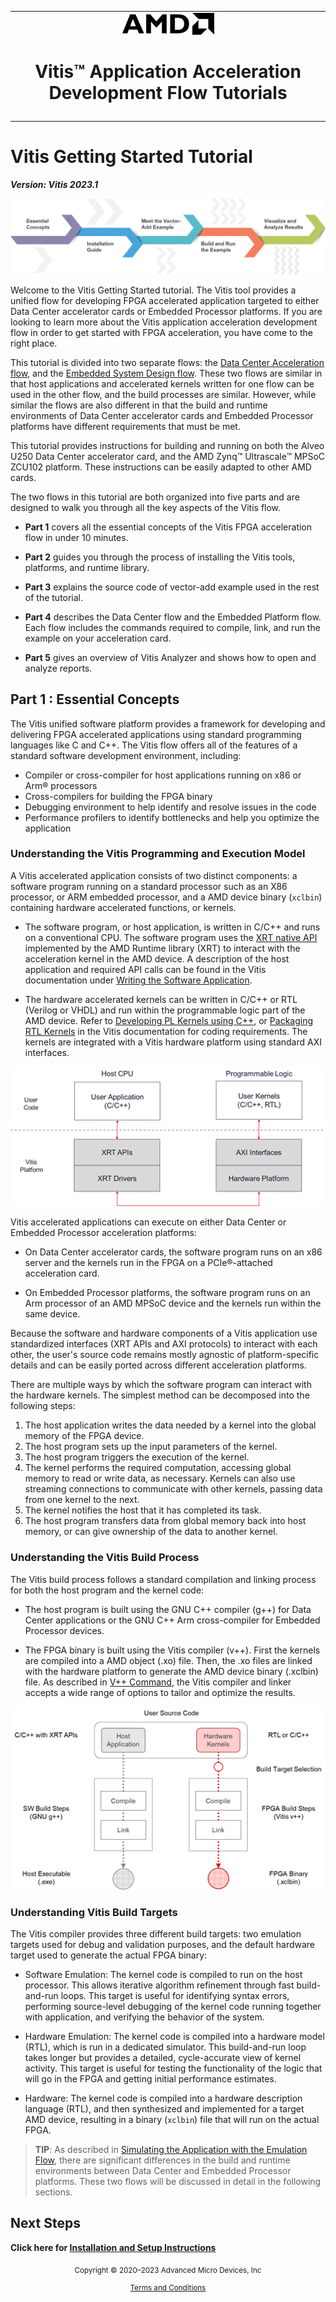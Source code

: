 <table class="sphinxhide" width="100%">
 <tr>
   <td align="center"><img src="https://raw.githubusercontent.com/Xilinx/Image-Collateral/main/xilinx-logo.png" width="30%"/><h1>Vitis™ Application Acceleration Development Flow Tutorials</h1>

   </td>
 </tr>
 <tr>
 <td>
 </td>
 </tr>
</table>

# Vitis Getting Started Tutorial

***Version: Vitis 2023.1***

![img](./images/vitis_101.png)

Welcome to the Vitis Getting Started tutorial. The Vitis tool provides a unified flow for developing FPGA accelerated application targeted to either Data Center accelerator cards or Embedded Processor platforms. If you are looking to learn more about the Vitis application acceleration development flow in order to get started with FPGA acceleration, you have come to the right place.

This tutorial is divided into two separate flows: the [Data Center Acceleration flow](https://docs.xilinx.com/r/en-US/ug1393-vitis-application-acceleration/Introduction-to-Data-Center-Acceleration-for-Software-Programmers), and the [Embedded System Design flow](https://docs.xilinx.com/r/en-US/ug1393-vitis-application-acceleration/Introduction-to-Vitis-Tools-for-Embedded-System-Designers). These two flows are similar in that host applications and accelerated kernels written for one flow can be used in the other flow, and the build processes are similar. However, while similar the flows are also different in that the build and runtime environments of Data Center accelerator cards and Embedded Processor platforms have different requirements that must be met.

This tutorial provides instructions for building and running on both the Alveo U250 Data Center accelerator card, and the AMD Zynq™ Ultrascale™ MPSoC ZCU102 platform. These instructions can be easily adapted to other AMD cards.

The two flows in this tutorial are both organized into five parts and are designed to walk you through all the key aspects of the Vitis flow.

* **Part 1** covers all the essential concepts of the Vitis FPGA acceleration flow in under 10 minutes.

* **Part 2** guides you through the process of installing the Vitis tools, platforms, and runtime library.

* **Part 3** explains the source code of vector-add example used in the rest of the tutorial.

* **Part 4** describes the Data Center flow and the Embedded Platform flow. Each flow includes the commands required to compile, link, and run the example on your acceleration card.

* **Part 5** gives an overview of Vitis Analyzer and shows how to open and analyze reports.

## Part 1 : Essential Concepts

The Vitis unified software platform provides a framework for developing and delivering FPGA accelerated applications using standard programming languages like C and C++. The Vitis flow offers all of the features of a standard software development environment, including:

* Compiler or cross-compiler for host applications running on x86 or Arm® processors
* Cross-compilers for building the FPGA binary
* Debugging environment to help identify and resolve issues in the code
* Performance profilers to identify bottlenecks and help you optimize the application

### Understanding the Vitis Programming and Execution Model

A Vitis accelerated application consists of two distinct components: a software program running on a standard processor such as an X86 processor, or ARM embedded processor, and a AMD device binary (`xclbin`) containing hardware accelerated functions, or kernels.

* The software program, or host application, is written in C/C++ and runs on a conventional CPU. The software program uses the [XRT native API](https://xilinx.github.io/XRT/master/html/index.html) implemented by the AMD Runtime library (XRT) to interact with the acceleration kernel in the AMD device. A description of the host application and required API calls can be found in the Vitis documentation under [Writing the Software Application](https://docs.xilinx.com/r/en-US/ug1393-vitis-application-acceleration/Writing-the-Software-Application).

* The hardware accelerated kernels can be written in C/C++ or RTL (Verilog or VHDL) and run within the programmable logic part of the AMD device. Refer to [Developing PL Kernels using C++](https://docs.xilinx.com/r/en-US/ug1393-vitis-application-acceleration/Developing-PL-Kernels-using-C), or [Packaging RTL Kernels](https://docs.xilinx.com/r/en-US/ug1393-vitis-application-acceleration/Packaging-RTL-Kernels) in the Vitis documentation for coding requirements. The kernels are integrated with a Vitis hardware platform using standard AXI interfaces.

![img](./images/part1_execution_model.png)

Vitis accelerated applications can execute on either Data Center or Embedded Processor acceleration platforms:

* On Data Center accelerator cards, the software program runs on an x86 server and the kernels run in the FPGA on a PCIe®-attached acceleration card.

* On Embedded Processor platforms, the software program runs on an Arm processor of an AMD MPSoC device and the kernels run within the same device.


Because the software and hardware components of a Vitis application use standardized interfaces (XRT APIs and AXI protocols) to interact with each other, the user's source code remains mostly agnostic of platform-specific details and can be easily ported across different acceleration platforms.

There are multiple ways by which the software program can interact with the hardware kernels. The simplest method can be decomposed into the following steps:

1. The host application writes the data needed by a kernel into the global memory of the FPGA device.
2. The host program sets up the input parameters of the kernel.
3. The host program triggers the execution of the kernel.
4. The kernel performs the required computation, accessing global memory to read or write data, as necessary. Kernels can also use streaming connections to communicate with other kernels, passing data from one kernel to the next.
5. The kernel notifies the host that it has completed its task.
6. The host program transfers data from global memory back into host memory, or can give ownership of the data to another kernel.

### Understanding the Vitis Build Process

The Vitis build process follows a standard compilation and linking process for both the host program and the kernel code:

* The host program is built using the GNU C++ compiler (g++) for Data Center applications or the GNU C++ Arm cross-compiler for Embedded Processor devices.

* The FPGA binary is built using the Vitis compiler (v++). First the kernels are compiled into a AMD object (.xo) file. Then, the .xo files are linked with the hardware platform to generate the AMD device binary (.xclbin) file. As described in [V++ Command](https://docs.xilinx.com/r/en-US/ug1393-vitis-application-acceleration/v-Command), the Vitis compiler and linker accepts a wide range of options to tailor and optimize the results.

![img](./images/part1_build_flow.png)

### Understanding Vitis Build Targets

The Vitis compiler provides three different build targets: two emulation targets used for debug and validation purposes, and the default hardware target used to generate the actual FPGA binary:

* Software Emulation: The kernel code is compiled to run on the host processor. This allows iterative algorithm refinement through fast build-and-run loops. This target is useful for identifying syntax errors, performing source-level debugging of the kernel code running together with application, and verifying the behavior of the system.

* Hardware Emulation: The kernel code is compiled into a hardware model (RTL), which is run in a dedicated simulator. This build-and-run loop takes longer but provides a detailed, cycle-accurate view of kernel activity. This target is useful for testing the functionality of the logic that will go in the FPGA and getting initial performance estimates.

* Hardware: The kernel code is compiled into a hardware description language (RTL), and then synthesized and implemented for a target AMD device, resulting in a binary (`xclbin`) file that will run on the actual FPGA.

>**TIP**: As described in [Simulating the Application with the Emulation Flow](https://docs.xilinx.com/r/en-US/ug1393-vitis-application-acceleration/Simulating-the-Application-with-the-Emulation-Flow), there are significant differences in the build and runtime environments between Data Center and Embedded Processor platforms. These two flows will be discussed in detail in the following sections.

## Next Steps

  **Click here for [Installation and Setup Instructions](./Part2.md)**

<p class="sphinxhide" align="center"><sub>Copyright © 2020–2023 Advanced Micro Devices, Inc</sub></p>

<p class="sphinxhide" align="center"><sup><a href="https://www.amd.com/en/corporate/copyright">Terms and Conditions</a></sup></p>
